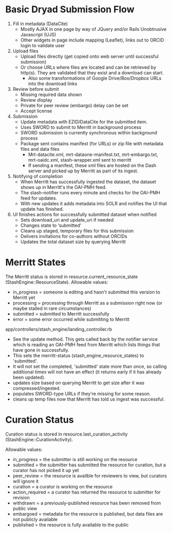 Basic Dryad Submission Flow
=============================

1. Fill in metadata (DataCite)
    * Mostly AJAX in one page by way of JQuery and/or Rails Unobtrusive Javascript (UJS)
    * Other widgets in page include mapping (Leaflet), links out to ORCID login to validate user
2. Upload files
    * Upload files directly (get copied onto web server until successful submission)
    * Or choose URLs where files are located and can be retrieved by http(s).  They are validated that they exist and a download can start.
      * Also some transformations of Google Drive/Box/Dropbox URLs into the download links
3. Review before submit
    * Missing required data shown
    * Review display
    * Private for peer review (embargo) delay can be set
    * Accept license
4. Submission
    * Update metadata with EZID/DataCite for the submitted item.
    * Uses SWORD to submit to Merritt in background process
    * SWORD submission is currently synchronous within background process
    * Package sent contains manifest (for URLs) or zip file with metadata files and data files
      * Mrt-datacite.xml, mrt-dataone-manifest.txt, mrt-embargo.txt, mrt-oaidc.xml, stash-wrapper.xml sent to merritt
      * If sending a manifest, these xml files are hosted on the Dash server and picked up by Merritt as part of its ingest.
5. Notifying of completion
    * When Merritt has successfully ingested the dataset, the dataset
      shows up in Merritt's the OAI-PMH feed.
    * The stash-notifier runs every minute and checks for the
      OAI-PMH feed for updates.
    * With new updates it adds metadata into SOLR and notifies the UI that update has finished.
6. UI finishes actions for successfully submitted dataset when notified
    * Sets download_uri and update_uri if needed
    * Changes state to ‘submitted’
    * Cleans up staged, temporary files for this submission
    * Delivers invitations for co-authors without ORCIDs
    * Updates the total dataset size by querying Merritt


Merritt States
=================

The Merritt status is stored in resource.current_resource_state (StashEngine::ResourceState).
Allowable values:
- in_progress = someone is editing and hasn't submitted this version to Merritt yet
- processing = processing through Merritt as a submission right now (or maybe stalled in rare circumstances)
- submitted = submitted to Merritt successfully
- error = some error occurred while submitting to Merritt

app/controllers/stash_engine/landing_controller.rb
- See the update method. This gets called back by the notifier service
  which is reading an OAI-PMH feed from Merritt which lists things that
  have gone in successfully.  
- This sets the merritt-status (stash_engine_resource_states) to 'submitted'.
- It will not set the completed, 'submitted' state more than once, so
  calling additional times will not have an effect (it returns early if
  it has already been updated). 
- updates size based on querying Merritt to get size after it was compressed/ingested.
- populates SWORD-type URLs if they're missing for some reason.
- cleans up temp files now that Merritt has told us ingest was successful.

Curation Status
=====================

Curation status is stored in resource.last_curation_activity (StashEngine::CurationActivity).

Allowable values:
- in_progress = the submitter is still working on the resource
- submitted = the submitter has submitted the resource for curation, but a curator has not picked it up yet
- peer_review = the resource is availble for reviewers to view, but curators will ignore it
- curation = a curator is working on the resource
- action_required = a curator has returned the resource to submitter for revision
- withdrawn = a previously-published resource has been removed from public view
- embargoed = metadata for the resource is published, but data files are not publicly available
- published = the resource is fully available to the public

